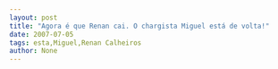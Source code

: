 ```yaml
---
layout: post
title: "Agora é que Renan cai. O chargista Miguel está de volta!"
date: 2007-07-05
tags: esta,Miguel,Renan Calheiros
author: None
---
```

 
